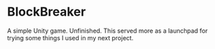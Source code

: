 # BlockBreaker
A simple Unity game. Unfinished. This served more as a launchpad for trying some things I used in my next project.
